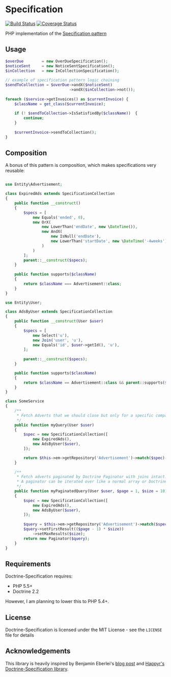 # Specification 
[![Build Status](https://travis-ci.org/rikbruil/specification.svg)](https://travis-ci.org/rikbruil/specification)
[![Coverage Status](https://coveralls.io/repos/rikbruil/specification/badge.svg?branch=master)](https://coveralls.io/r/rikbruil/specification?branch=master)

PHP implementation of the [Specification pattern][specification_pattern]


## Usage

```php
$overDue        = new OverDueSpecification();
$noticeSent     = new NoticeSentSpecification();
$inCollection   = new InCollectionSpecification();
 
// example of specification pattern logic chaining
$sendToCollection = $overDue->andX($noticeSent)
                            ->andX($inCollection->not());
 
foreach ($service->getInvoices() as $currentInvoice) {
    $className = get_class($currentInvoice);
    
    if (! $sendToCollection->IsSatisfiedBy($className))  {
        continue;
    }
    
    $currentInvoice->sendToCollection();
}
```

## Composition
A bonus of this pattern is composition, which makes specifications very reusable:

```php

use Entity\Advertisement;

class ExpiredAds extends SpecificationCollection
{
    public function __construct()
    {
        $specs = [
            new Equals('ended', 0),
            new OrX(
                new LowerThan('endDate', new \DateTime()),
                new AndX(
                    new IsNull('endDate'),
                    new LowerThan('startDate', new \DateTime('-4weeks'))
                )
            )
        ];
        parent::__construct($specs);
    }
    
    public function supports($className)
    {
        return $className === Advertisement::class;
    }
}

use Entity\User;

class AdsByUser extends SpecificationCollection
{
    public function __construct(User $user)
    {
        $specs = [
            new Select('u'),
            new Join('user', 'u'),
            new Equals('id', $user->getId(), 'u'),
        ];
        
        parent::__construct($specs);
    }

    public function supports($className)
    {
        return $className == Advertisement::class && parent::supports($className);
    }
}

class SomeService
{
    /**
     * Fetch Adverts that we should close but only for a specific company
     */
    public function myQuery(User $user)
    {
        $spec = new SpecificationCollection([
            new ExpiredAds(),
            new AdsByUser($user),
        ]);

        return $this->em->getRepository('Advertisement')->match($spec)->execute();
    }
    
    /**
     * Fetch adverts paginated by Doctrine Paginator with joins intact.
     * A paginator can be iterated over like a normal array or Doctrine Collection
     */
    public function myPaginatedQuery(User $user, $page = 1, $size = 10)
    {
        $spec = new SpecificationCollection([
            new ExpiredAds(),
            new AdsByUser($user),
        ]);
        
        $query = $this->em->getRepository('Advertisement')->match($spec);
        $query->setFirstResult(($page - 1) * $size))
            ->setMaxResults($size);
        return new Paginator($query);
    }
}
```

## Requirements

Doctrine-Specification requires:

- PHP 5.5+
- Doctrine 2.2

However, I am planning to lower this to PHP 5.4+.

## License

Doctrine-Specification is licensed under the MIT License - see the `LICENSE` file for details

## Acknowledgements

This library is heavily inspired by Benjamin Eberlei's [blog post][blog_post]
and [Happyr's Doctrine-Specification library][happyr_spec].

[specification_pattern]: http://en.wikipedia.org/wiki/Specification_pattern
[happyr_spec]: https://github.com/Happyr/Doctrine-Specification
[blog_post]: http://www.whitewashing.de/2013/03/04/doctrine_repositories.html
